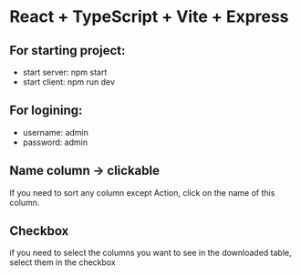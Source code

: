 # React + TypeScript + Vite + Express

## For starting project:

- start server: npm start
- start client: npm run dev

## For logining:

- username: admin
- password: admin

## Name column -> clickable

If you need to sort any column except Action, click on the name of this column.

## Checkbox

if you need to select the columns you want to see in the downloaded table, select them in the checkbox